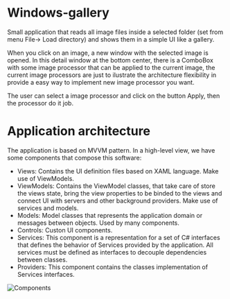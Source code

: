 # Windows-gallery

Small application that reads all image files inside a selected folder (set from menu File-> Load directory) and shows them in a simple UI like a gallery.

When you click on an image, a new window with the selected image is opened. In this detail window at the bottom center, there is a ComboBox with some image processor that can be applied to the current image, the current image processors are just to ilustrate the architecture flexibility in provide a easy way to implement new image processor you want.

The user can select a image processor and click on the button Apply, then the processor do it job.

# Application architecture

The application is based on MVVM pattern. In a high-level view, we have some components that compose this software:

 - Views: Contains the UI definition files based on XAML language. Make use of ViewModels.
 - ViewModels: Contains the ViewModel classes, that take care of store the views state, bring the view properties to be binded to the views and connect UI with servers and other background providers. Make use of services and models.
 - Models: Model classes that represents the application domain or messages between objects. Used by many components.
 - Controls: Custon UI components.
 - Services: This component is a representation for a set of C# interfaces that defines the behavior of Services provided by the application. All services must be defined as interfaces to decouple dependencies between classes.
  - Providers: This component contains the classes implementation of Services interfaces.
  
![Components](docs-iamges/Components.png?raw=true "Components Diagram")